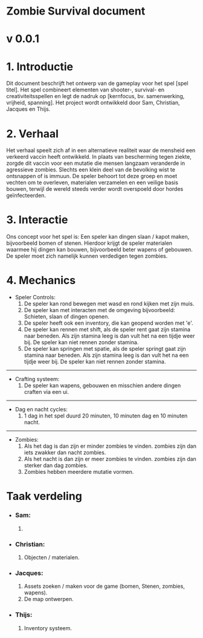 # Zombie Survival document
# v 0.0.1

# 1.	Introductie

Dit document beschrijft het ontwerp van de gameplay voor het spel [spel titel]. Het spel combineert elementen van shooter-, survival- en creativiteitsspellen en legt de nadruk op [kernfocus, bv. samenwerking, vrijheid, spanning].
Het project wordt ontwikkeld door Sam, Christian, Jacques en Thijs.

# 2.	Verhaal

Het verhaal speelt zich af in een alternatieve realiteit waar de mensheid een verkeerd vaccin heeft ontwikkeld. In plaats van bescherming tegen ziekte, zorgde dit vaccin voor een mutatie die mensen langzaam veranderde in agressieve zombies. Slechts een klein deel van de bevolking wist te ontsnappen of is immuun. De speler behoort tot deze groep en moet vechten om te overleven, materialen verzamelen en een veilige basis bouwen, terwijl de wereld steeds verder wordt overspoeld door hordes geïnfecteerden.

# 3.	Interactie

Ons concept voor het spel is: Een speler kan dingen slaan / kapot maken, bijvoorbeeld bomen of stenen. Hierdoor krijgt de speler materialen waarmee hij dingen kan bouwen, bijvoorbeeld beter wapens of gebouwen. De speler moet zich namelijk kunnen verdedigen tegen zombies.

# 4. Mechanics

* Speler Controls:
    1. De speler kan rond bewegen met wasd en rond kijken met zijn muis.
    2. De speler kan met interacten met de omgeving bijvoorbeeld: Schieten, slaan of dingen openen.
    3. De speler heeft ook een inventory, die kan geopend worden met 'e'.
    4. De speler kan rennen met shift, als de speler rent gaat zijn stamina naar beneden. Als zijn stamina leeg is dan vult het na een tijdje weer bij.
    De speler kan niet rennen zonder stamina.
    5. De speler kan springen met spatie, als de speler springt gaat zijn stamina naar beneden.  Als zijn stamina leeg is dan vult het na een tijdje weer bij. De speler kan niet rennen zonder stamina.

- - -

* Crafting systeem:
    1. De speler kan wapens, gebouwen en misschien andere dingen craften via een ui.

- - - 

* Dag en nacht cycles: 
     1. 1 dag in het spel duurd 20 minuten, 10 minuten dag en 10 minuten nacht.
- - - 

* Zombies:
     1. Als het dag is dan zijn er minder zombies te vinden. zombies zijn dan iets zwakker dan nacht zombies.
     2. Als het nacht is dan zijn er meer zombies te vinden. zombies zijn dan sterker dan dag zombies.
     3. Zombies hebben meerdere mutatie vormen.

# Taak verdeling

* ### Sam:
    1. 
* ### Christian:
    1. Objecten / materialen.
* ### Jacques:
    1. Assets zoeken / maken voor de game (bomen, Stenen, zombies, wapens).
    2. De map ontwerpen.
* ### Thijs:
    1. Inventory systeem.